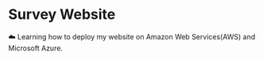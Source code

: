 # Survey Website

☁️ Learning how to deploy my website on Amazon Web Services(AWS) and Microsoft Azure.
